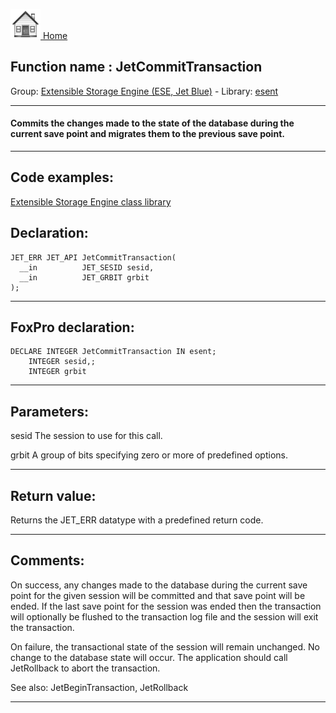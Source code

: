 [<img src="../../images/home.png"> Home ](https://github.com/VFPX/Win32API)  

## Function name : JetCommitTransaction
Group: [Extensible Storage Engine (ESE, Jet Blue)](../../functions_group.md#Extensible_Storage_Engine_(ESE,_Jet_Blue))  -  Library: [esent](../../Libraries.md#esent)  
***  


#### Commits the changes made to the state of the database during the current save point and migrates them to the previous save point.
***  


## Code examples:
[Extensible Storage Engine class library](../../samples/sample_532.md)  

## Declaration:
```foxpro  
JET_ERR JET_API JetCommitTransaction(
  __in          JET_SESID sesid,
  __in          JET_GRBIT grbit
);  
```  
***  


## FoxPro declaration:
```foxpro  
DECLARE INTEGER JetCommitTransaction IN esent;
	INTEGER sesid,;
	INTEGER grbit  
```  
***  


## Parameters:
sesid 
The session to use for this call.

grbit 
A group of bits specifying zero or more of predefined options.
  
***  


## Return value:
Returns the JET_ERR datatype with a predefined return code.  
***  


## Comments:
On success, any changes made to the database during the current save point for the given session will be committed and that save point will be ended. If the last save point for the session was ended then the transaction will optionally be flushed to the transaction log file and the session will exit the transaction.  
  
On failure, the transactional state of the session will remain unchanged. No change to the database state will occur. The application should call JetRollback to abort the transaction.  
  
See also: JetBeginTransaction, JetRollback   
  
***  

